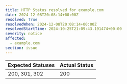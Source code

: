 ```yaml
---
title: HTTP Status resolved for example.com
date: 2024-12-08T20:08:14+00:00Z
resolved: True
resolvedWhen: 2024-12-08T20:08:14+00:00Z
resolvedStartTime: 2024-10-25T21:09:43.191474+00:00
severity: notice
affected:
  - example.com
section: issue
---
```


| Expected Statuses | Actual Status  |
|-------------------|----------------|
| 200, 301, 302 | 200 |
